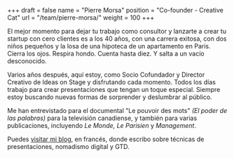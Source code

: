 +++
draft		= false
name		= "Pierre Morsa"
position 	= "Co-founder - Creative Cat"
url			= "/team/pierre-morsa/"
weight		= 100
+++

El mejor momento para dejar tu trabajo como consultor y lanzarte a crear tu startup con cero clientes es a los 40 años, con una carrera exitosa, con dos niños pequeños y la losa de una hipoteca de un apartamento en Paris. Cierra los ojos. Respira hondo. Cuenta hasta diez. Y salta a un vacío desconocido.

Varios años después, aquí estoy, como Socio Cofundador y Director Creativo de Ideas on Stage y disfrutando cada momento. Todos los días trabajo para crear presentaciones que tengan un toque especial. Siempre estoy buscando nuevas formas de sorprender y deslumbrar al público.

Me han entrevistado para el documental "Le pouvoir des mots" *(El poder de las palabras)* para la televisión canadiense, y también para varias publicaciones, incluyendo *Le Monde, Le Parisien* y *Management*.

Puedes [visitar mi blog](https://www.pierremorsa.com/), en francés, donde escribo sobre técnicas de presentaciones, nomadismo digital y GTD.
